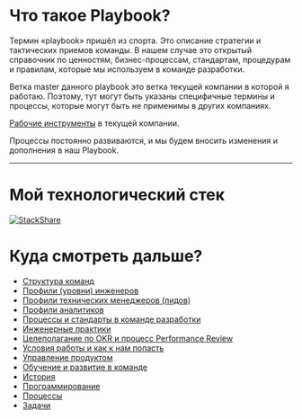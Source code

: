 # Что такое Playbook?

Термин «playbook» пришёл из спорта. Это описание стратегии и тактических приемов команды. В нашем случае это открытый справочник по ценностям, бизнес-процессам, стандартам, процедурам и правилам, которые мы используем в команде разработки.

Ветка master данного playbook это ветка текущей компании в которой я работаю. Поэтому, тут могут быть указаны специфичные термины и процессы, которые могут быть не применимы в других компаниях.

[Рабочие инструменты](work-tools) в текущей компании.

Процессы постоянно развиваются, и мы будем вносить изменения и дополнения в наш Playbook.

***
# Мой технологический стек
[![StackShare](https://img.shields.io/badge/tech-stack-0690fa.svg?style=flat)](https://stackshare.io/vadim121283/my-stack)

# Куда смотреть дальше? 

- [Структура команд](structure.md)
- [Профили (уровни) инженеров](developer-profile.md)
- [Профили технических менеджеров (лидов)](lead-profile.md)
- [Профили аналитиков](./analytics-levels.md)
- [Процессы и стандарты в команде разработки](./processes-and-standards.md)
- [Инженерные практики](./developer-practice.md)
- [Целеполагание по OKR и процесс Performance Review](./goal-setting.md)
- [Условия работы и как к нам попасть](./recruitment-and-office.md) 
- [Управление продуктом](./product-management.md)
- [Обучение и развитие в команде](./training-and-development.md) 
- [История](./history.md)
- [Программирование](./programing)
- [Процессы](processes.md)
- [Задачи](tasks)

